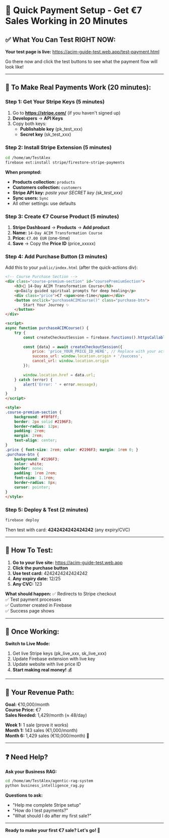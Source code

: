 # 🚀 Quick Payment Setup - Get €7 Sales Working in 20 Minutes

## ✅ What You Can Test RIGHT NOW:

**Your test page is live:** https://acim-guide-test.web.app/test-payment.html

Go there now and click the test buttons to see what the payment flow will look like!

---

## 🔧 To Make Real Payments Work (20 minutes):

### Step 1: Get Your Stripe Keys (5 minutes)
1. Go to **https://stripe.com/** (if you haven't signed up)
2. **Developers** → **API Keys**  
3. Copy both keys:
   - **Publishable key** (pk_test_xxx)
   - **Secret key** (sk_test_xxx)

### Step 2: Install Stripe Extension (5 minutes)
```bash
cd /home/am/TestAlex
firebase ext:install stripe/firestore-stripe-payments
```

**When prompted:**
- **Products collection:** `products`
- **Customers collection:** `customers`  
- **Stripe API key:** *paste your SECRET key (sk_test_xxx)*
- **Sync users:** `Sync`
- All other settings: use defaults

### Step 3: Create €7 Course Product (5 minutes)
1. **Stripe Dashboard** → **Products** → **Add product**
2. **Name:** `14-Day ACIM Transformation Course`
3. **Price:** `€7.00 EUR` (one-time)
4. **Save** → Copy the **Price ID** (price_xxxxx)

### Step 4: Add Purchase Button (3 minutes)
Add this to your `public/index.html` (after the quick-actions div):

```html
<!-- Course Purchase Section -->
<div class="course-premium-section" id="coursePremiumSection">
    <h3>🌟 14-Day ACIM Transformation Course</h3>
    <p>Daily guided spiritual prompts for deep healing</p>
    <div class="price">€7 <span>one-time</span></div>
    <button onclick="purchaseACIMCourse()" class="purchase-btn">
        Start Your Journey ✨
    </button>
</div>

<script>
async function purchaseACIMCourse() {
    try {
        const createCheckoutSession = firebase.functions().httpsCallable('ext-firestore-stripe-payments-createCheckoutSession');
        
        const {data} = await createCheckoutSession({
            price: 'price_YOUR_PRICE_ID_HERE', // Replace with your actual price ID
            success_url: window.location.origin + '/success',
            cancel_url: window.location.origin
        });
        
        window.location.href = data.url;
    } catch (error) {
        alert('Error: ' + error.message);
    }
}
</script>

<style>
.course-premium-section {
    background: #f0f8ff;
    border: 2px solid #2196F3;
    border-radius: 12px;
    padding: 2rem;
    margin: 2rem;
    text-align: center;
}
.price { font-size: 2rem; color: #2196F3; margin: 1rem 0; }
.purchase-btn {
    background: #2196F3;
    color: white;
    border: none;
    padding: 1rem 2rem;
    font-size: 1.1rem;
    border-radius: 8px;
    cursor: pointer;
}
</style>
```

### Step 5: Deploy & Test (2 minutes)
```bash
firebase deploy
```

Then test with card: **4242424242424242** (any expiry/CVC)

---

## 🧪 How To Test:

1. **Go to your live site:** https://acim-guide-test.web.app
2. **Click the purchase button**
3. **Use test card:** 4242424242424242
4. **Any expiry date:** 12/25
5. **Any CVC:** 123

**What should happen:**
✅ Redirects to Stripe checkout  
✅ Test payment processes  
✅ Customer created in Firebase  
✅ Success page shows  

---

## 🎯 Once Working:

**Switch to Live Mode:**
1. Get live Stripe keys (pk_live_xxx, sk_live_xxx)
2. Update Firebase extension with live key
3. Update website with live price ID
4. **Start making real money!** 💰

---

## 🚀 Your Revenue Path:

**Goal:** €10,000/month  
**Course Price:** €7  
**Sales Needed:** 1,429/month (≈ 48/day)

**Week 1:** 1 sale (prove it works)  
**Month 1:** 143 sales (€1,000/month)  
**Month 6:** 1,429 sales (€10,000/month) 🎉

---

## ❓ Need Help?

**Ask your Business RAG:**
```bash
cd /home/am/TestAlex/agentic-rag-system
python business_intelligence_rag.py
```

**Questions to ask:**
- "Help me complete Stripe setup"
- "How do I test payments?"
- "What should I do after my first sale?"

---

**Ready to make your first €7 sale? Let's go! 🚀**
